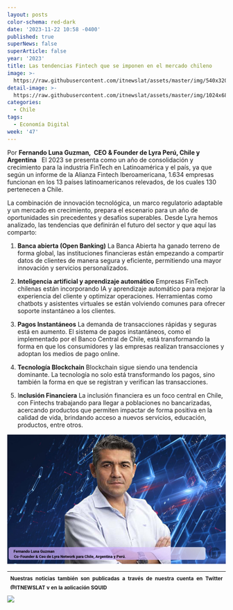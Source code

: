 ```yaml
---
layout: posts
color-schema: red-dark
date: '2023-11-22 10:58 -0400'
published: true
superNews: false
superArticle: false
year: '2023'
title: Las tendencias Fintech que se imponen en el mercado chileno
image: >-
  https://raw.githubusercontent.com/itnewslat/assets/master/img/540x320/Fernando-Luna-Guzman-p.jpg
detail-image: >-
  https://raw.githubusercontent.com/itnewslat/assets/master/img/1024x680/Fernando-Luna-Guzman-g.jpg
categories:
  - Chile
tags:
  - Economía Digital
week: '47'
---
```

Por **Fernando Luna Guzman,  CEO & Founder de Lyra Perú, Chile y Argentina**
 
El 2023 se presenta como un año de consolidación y crecimiento para la industria FinTech en Latinoamérica y el país, ya que según un informe de la Alianza Fintech Iberoamericana, 1.634 empresas funcionan en los 13 países latinoamericanos relevados, de los cuales 130 pertenecen a Chile. 

La combinación de innovación tecnológica, un marco regulatorio adaptable y un mercado en crecimiento, prepara el escenario para un año de oportunidades sin precedentes y desafíos superables. Desde Lyra hemos analizado, las tendencias que definirán el futuro del sector y que aquí las comparto:
 
1. **Banca abierta (Open Banking)**
La Banca Abierta ha ganado terreno de forma global, las instituciones financieras están empezando a compartir datos de clientes de manera segura y eficiente, permitiendo una mayor innovación y servicios personalizados.

2. **Inteligencia artificial y aprendizaje automático**
Empresas FinTech chilenas están incorporando IA y aprendizaje automático para mejorar la experiencia del cliente y optimizar operaciones. Herramientas como chatbots y asistentes virtuales se están volviendo comunes para ofrecer soporte instantáneo a los clientes.

3. **Pagos Instantáneos**
La demanda de transacciones rápidas y seguras está en aumento. El sistema de pagos instantáneos, como el implementado por el Banco Central de Chile, está transformando la forma en que los consumidores y las empresas realizan transacciones y adoptan los medios de pago online.

4. **Tecnología Blockchain**
Blockchain sigue siendo una tendencia dominante. La tecnología no solo está transformando los pagos, sino también la forma en que se registran y verifican las transacciones.

5. I**nclusión Financiera**
La inclusión financiera es un foco central en Chile, con Fintechs trabajando para llegar a poblaciones no bancarizadas, acercando productos que permiten impactar de forma positiva en la calidad de vida, brindando acceso a nuevos servicios, educación, productos, entre otros.

![](https://raw.githubusercontent.com/itnewslat/assets/master/img/540x320/Fernando-Luna-Guzman-p.jpg)

<table style="height: 42px;" width="569">
<tbody>
<tr>
<td style="text-align: justify;"><sub><strong>Nuestras noticias también son publicadas a través de nuestra cuenta en Twitter <a href="https://twitter.com/itnewslat?lang=es">@ITNEWSLAT</a> y en la aplicación <a href="https://squidapp.co/en/">SQUID</a></strong></sub></td>
</tr>
</tbody>
</table>

<img src="https://tracker.metricool.com/c3po.jpg?hash=56f88a41e39ab42c063cc51676587a04"/>